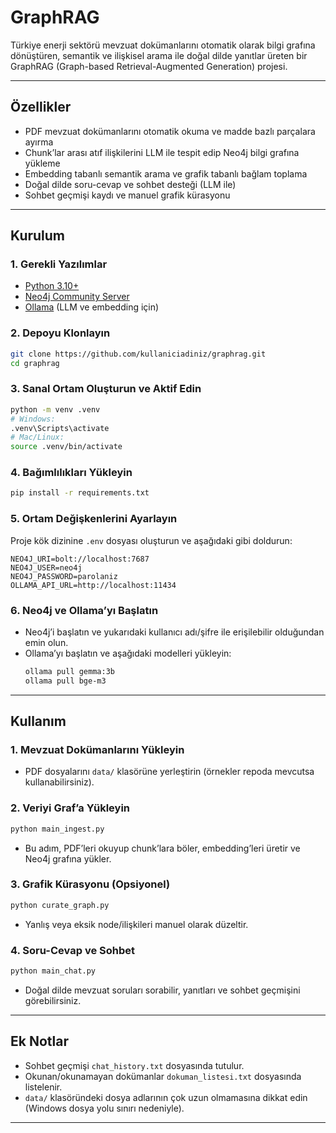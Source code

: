 # GraphRAG

Türkiye enerji sektörü mevzuat dokümanlarını otomatik olarak bilgi grafına dönüştüren, semantik ve ilişkisel arama ile doğal dilde yanıtlar üreten bir GraphRAG (Graph-based Retrieval-Augmented Generation) projesi.

---

## Özellikler

- PDF mevzuat dokümanlarını otomatik okuma ve madde bazlı parçalara ayırma
- Chunk’lar arası atıf ilişkilerini LLM ile tespit edip Neo4j bilgi grafına yükleme
- Embedding tabanlı semantik arama ve grafik tabanlı bağlam toplama
- Doğal dilde soru-cevap ve sohbet desteği (LLM ile)
- Sohbet geçmişi kaydı ve manuel grafik kürasyonu

---

## Kurulum

### 1. Gerekli Yazılımlar

- [Python 3.10+](https://www.python.org/)
- [Neo4j Community Server](https://neo4j.com/download-center/#community)
- [Ollama](https://ollama.com/) (LLM ve embedding için)

### 2. Depoyu Klonlayın

```sh
git clone https://github.com/kullaniciadiniz/graphrag.git
cd graphrag
```

### 3. Sanal Ortam Oluşturun ve Aktif Edin

```sh
python -m venv .venv
# Windows:
.venv\Scripts\activate
# Mac/Linux:
source .venv/bin/activate
```

### 4. Bağımlılıkları Yükleyin

```sh
pip install -r requirements.txt
```

### 5. Ortam Değişkenlerini Ayarlayın

Proje kök dizinine `.env` dosyası oluşturun ve aşağıdaki gibi doldurun:

```
NEO4J_URI=bolt://localhost:7687
NEO4J_USER=neo4j
NEO4J_PASSWORD=parolaniz
OLLAMA_API_URL=http://localhost:11434
```

### 6. Neo4j ve Ollama’yı Başlatın

- Neo4j’i başlatın ve yukarıdaki kullanıcı adı/şifre ile erişilebilir olduğundan emin olun.
- Ollama’yı başlatın ve aşağıdaki modelleri yükleyin:
    ```sh
    ollama pull gemma:3b
    ollama pull bge-m3
    ```

---

## Kullanım

### 1. Mevzuat Dokümanlarını Yükleyin

- PDF dosyalarını `data/` klasörüne yerleştirin (örnekler repoda mevcutsa kullanabilirsiniz).

### 2. Veriyi Graf’a Yükleyin

```sh
python main_ingest.py
```
- Bu adım, PDF’leri okuyup chunk’lara böler, embedding’leri üretir ve Neo4j grafına yükler.

### 3. Grafik Kürasyonu (Opsiyonel)

```sh
python curate_graph.py
```
- Yanlış veya eksik node/ilişkileri manuel olarak düzeltir.

### 4. Soru-Cevap ve Sohbet

```sh
python main_chat.py
```
- Doğal dilde mevzuat soruları sorabilir, yanıtları ve sohbet geçmişini görebilirsiniz.

---

## Ek Notlar

- Sohbet geçmişi `chat_history.txt` dosyasında tutulur.
- Okunan/okunamayan dokümanlar `dokuman_listesi.txt` dosyasında listelenir.
- `data/` klasöründeki dosya adlarının çok uzun olmamasına dikkat edin (Windows dosya yolu sınırı nedeniyle).

---
